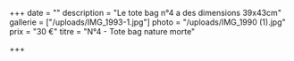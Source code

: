 +++
date = ""
description = "Le tote bag n°4 a des dimensions 39x43cm"
gallerie = ["/uploads/IMG_1993-1.jpg"]
photo = "/uploads/IMG_1990 (1).jpg"
prix = "30 €"
titre = "N°4 - Tote bag nature morte"

+++
